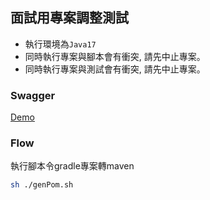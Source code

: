 ## 面試用專案調整測試
- 執行環境為`Java17`
- 同時執行專案與腳本會有衝突, 請先中止專案。
- 同時執行專案與測試會有衝突, 請先中止專案。

### Swagger
[Demo](src/main/resources/Demo.json)

### Flow
執行腳本令gradle專案轉maven
```bash
sh ./genPom.sh
```
